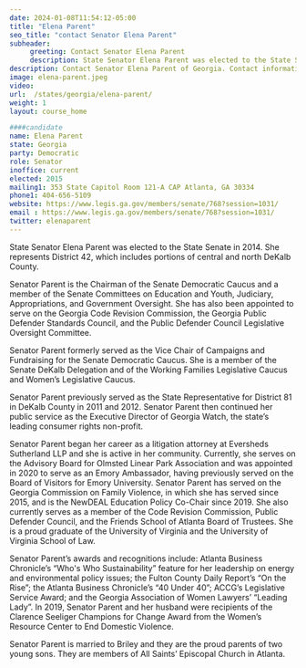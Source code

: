 ```yaml
---
date: 2024-01-08T11:54:12-05:00
title: "Elena Parent"
seo_title: "contact Senator Elena Parent"
subheader:
     greeting: Contact Senator Elena Parent
     description: State Senator Elena Parent was elected to the State Senate in 2014. She represents District 42, which includes portions of central and north DeKalb County.
description: Contact Senator Elena Parent of Georgia. Contact information for Elena Parent includes email address, phone number, and mailing address.
image: elena-parent.jpeg
video:
url:  /states/georgia/elena-parent/
weight: 1
layout: course_home

####candidate
name: Elena Parent
state: Georgia
party: Democratic
role: Senator
inoffice: current
elected: 2015
mailing1: 353 State Capitol Room 121-A CAP Atlanta, GA 30334
phone1: 404-656-5109
website: https://www.legis.ga.gov/members/senate/768?session=1031/
email : https://www.legis.ga.gov/members/senate/768?session=1031/
twitter: elenaparent
---
```


State Senator Elena Parent was elected to the State Senate in 2014. She represents District 42, which includes portions of central and north DeKalb County.

Senator Parent is the Chairman of the Senate Democratic Caucus and a member of the Senate Committees on Education and Youth, Judiciary, Appropriations, and Government Oversight. She has also been appointed to serve on the Georgia Code Revision Commission, the Georgia Public Defender Standards Council, and the Public Defender Council Legislative Oversight Committee.

Senator Parent formerly served as the Vice Chair of Campaigns and Fundraising for the Senate Democratic Caucus. She is a member of the Senate DeKalb Delegation and of the Working Families Legislative Caucus and Women’s Legislative Caucus.

Senator Parent previously served as the State Representative for District 81 in DeKalb County in 2011 and 2012. Senator Parent then continued her public service as the Executive Director of Georgia Watch, the state’s leading consumer rights non-profit.

Senator Parent began her career as a litigation attorney at Eversheds Sutherland LLP and she is active in her community. Currently, she serves on the Advisory Board for Olmsted Linear Park Association and was appointed in 2020 to serve as an Emory Ambassador, having previously served on the Board of Visitors for Emory University. Senator Parent has served on the Georgia Commission on Family Violence, in which she has served since 2015, and is the NewDEAL Education Policy Co-Chair since 2019. She also currently serves as a member of the Code Revision Commission, Public Defender Council, and the Friends School of Atlanta Board of Trustees. She is a proud graduate of the University of Virginia and the University of Virginia School of Law.

Senator Parent’s awards and recognitions include: Atlanta Business Chronicle’s “Who's Who Sustainability” feature for her leadership on energy and environmental policy issues; the Fulton County Daily Report’s “On the Rise”; the Atlanta Business Chronicle’s “40 Under 40”; ACCG’s Legislative Service Award; and the Georgia Association of Women Lawyers’ “Leading Lady”. In 2019, Senator Parent and her husband were recipients of the Clarence Seeliger Champions for Change Award from the Women’s Resource Center to End Domestic Violence.

Senator Parent is married to Briley and they are the proud parents of two young sons. They are members of All Saints’ Episcopal Church in Atlanta.
